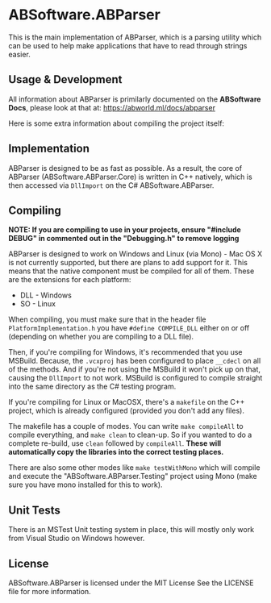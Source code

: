 # ABSoftware.ABParser

This is the main implementation of ABParser, which is a parsing utility which can be used to help make applications that have to read through strings easier.

## Usage & Development

All information about ABParser is primilarly documented on the **ABSoftware Docs**, please look at that at: https://abworld.ml/docs/abparser

Here is some extra information about compiling the project itself:

## Implementation

ABParser is designed to be as fast as possible. As a result, the core of ABParser (ABSoftware.ABParser.Core) is written in C++ natively, which is then accessed via `DllImport` on the C# ABSoftware.ABParser.

## Compiling

**NOTE: If you are compiling to use in your projects, ensure "#include DEBUG" in commented out in the "Debugging.h" to remove logging**

ABParser is designed to work on Windows and Linux (via Mono) - Mac OS X is not currently supported, but there are plans to add support for it. This means that the native component must be compiled for all of them. These are the extensions for each platform:

- DLL - Windows
- SO - Linux

When compiling, you must make sure that in the header file `PlatformImplementation.h` you have `#define COMPILE_DLL` either on or off (depending on whether you are compiling to a DLL file).

Then, if you're compiling for Windows, it's recommended that you use MSBuild. Because, the `.vcxproj` has been configured to place `__cdecl` on all of the methods. And if you're not using the MSBuild it won't pick up on that, causing the `DllImport` to not work. MSBuild is configured to compile straight into the same directory as the C# testing program.

If you're compiling for Linux or MacOSX, there's a `makefile` on the C++ project, which is already configured (provided you don't add any files).

The makefile has a couple of modes. You can write `make compileAll` to compile everything, and `make clean` to clean-up. So if you wanted to do a complete re-build, use `clean` followed by `compileAll`. **These will automatically copy the libraries into the correct testing places.**

There are also some other modes like `make testWithMono` which will compile and execute the "ABSoftware.ABParser.Testing" project using Mono (make sure you have mono installed for this to work).

## Unit Tests

There is an MSTest Unit testing system in place, this will mostly only work from Visual Studio on Windows however.

## License

ABSoftware.ABParser is licensed under the MIT License
See the LICENSE file for more information.
